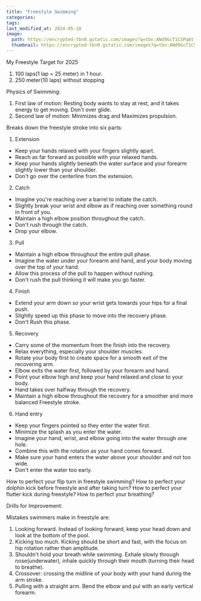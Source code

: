 ```yaml
---
title: "Freestyle Swimming"
categories:
tags:
last_modified_at: 2024-05-10
image: 
  path: https://encrypted-tbn0.gstatic.com/images?q=tbn:ANd9GcT1CSPqAtjOpypSWzt4BsC0eWEmNkEMTBJHhg&usqp=CAU
  thumbnail: https://encrypted-tbn0.gstatic.com/images?q=tbn:ANd9GcT1CSPqAtjOpypSWzt4BsC0eWEmNkEMTBJHhg&usqp=CAU
---
```

My Freestyle Target for 2025

1. 100 laps(1 lap = 25 meter) in 1 hour.
2. 250 meter(10 laps) without stopping

Physics of Swimming:
1. First law of motion: Resting body wants to stay at rest, and it takes energy to get moving. Don't over glide.
2. Second law of motion: Minimizes drag and Maximizes propulsion.

Breaks down the freestyle stroke into six parts:
1. Extension
  - Keep your hands relaxed with your fingers slightly apart.
  - Reach as far forward as possible with your relaxed hands.
  - Keep your hands slightly beneath the water surface and your forearm slightly lower than your shoulder.
  - Don't go over the centerline from the extension.
2. Catch
  - Imagine you're reaching over a barrel to initiate the catch.
  - Slightly break your wrist and elbow as if reaching over something round in front of you.
  - Maintain a high elbow position throughout the catch.
  - Don't rush through the catch.
  - Drop your elbow.
3. Pull
  - Maintain a high elbow throughout the entire pull phase.
  - Imagine the water under your forearm and hand, and your body moving over the top of your hand.
  - Allow this process of the pull to happen without rushing.
  - Don't rush the pull thinking it will make you go faster.
4. Finish
  - Extend your arm down so your wrist gets towards your hips for a final push.
  - Slightly speed up this phase to move into the recovery phase.
  - Don't Rush this phase.
5. Recovery
  - Carry some of the momentum from the finish into the recovery.
  - Relax everything, especially your shoulder muscles.
  - Rotate your body first to create space for a smooth exit of the recovering arm.
  - Elbow exits the water first, followed by your forearm and hand.
  - Point your elbow high and keep your hand relaxed and close to your body.
  - Hand takes over halfway through the recovery.
  - Maintain a high elbow throughout the recovery for a smoother and more balanced Freestyle stroke.
6. Hand entry
  - Keep your fingers pointed so they enter the water first.
  - Minimize the splash as you enter the water.
  - Imagine your hand, wrist, and elbow going into the water through one hole.
  - Combine this with the rotation as your hand comes forward.
  - Make sure your hand enters the water above your shoulder and not too wide.
  - Don't enter the water too early.

How to perfect your flip turn in freestyle swimming?
How to perfect your dolphin kick before freestyle and after taking turn?
How to perfect your flutter kick during freestyle?
How to perfect your breathing?

Drills for Improvement:

Mistakes swimmers make in freestyle are:
1. Looking forward. Instead of looking forward, keep your head down and look at the bottom of the pool.
2. Kicking too much. Kicking should be short and fast, with the focus on hip rotation rather than amplitude.
3. Shouldn't hold your breath while swimming. Exhale slowly through nose(underwater), inhale quickly through their mouth (turning their head to breathe).
4. Crossover: crossing the midline of your body with your hand during the arm stroke.
5. Pulling with a straight arm. Bend the elbow and pul with an early vertical forearm.

